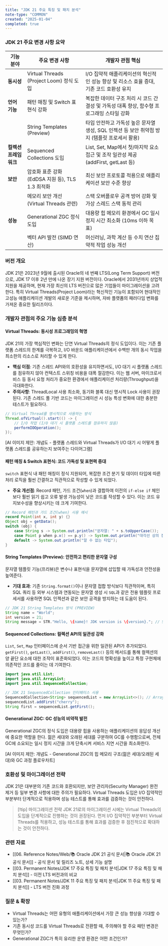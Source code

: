 ```yaml
---
title: "JDK 21 주요 특징 및 패치 분석"
note-type: "COMMON"
created: "2025-01-04"
completed: true
---
```


### JDK 21 주요 변경 사항 요약

| 기능 분야          | 주요 변경 사항                                  | 개발자 관점 핵심                                                                 |
| ------------------ | ----------------------------------------------- | ------------------------------------------------------------------------------ |
| **동시성**         | Virtual Threads (Project Loom) 정식 도입        | I/O 집약적 애플리케이션의 혁신적인 성능 향상 및 리소스 효율 증대, 기존 코드 호환성 유지             |
| **언어 기능**      | 패턴 매칭 및 Switch 표현식 강화                 | 복잡한 데이터 구조 처리 시 코드 간결성 및 가독성 대폭 향상, 함수형 프로그래밍 스타일 강화         |
|                    | String Templates (Preview)                    | 타입 안전하고 가독성 높은 문자열 생성, SQL 인젝션 등 보안 취약점 방지 (템플릿 프로세서 활용)       |
| **컬렉션 프레임워크** | Sequenced Collections 도입                      | List, Set, Map에서 첫/마지막 요소 접근 및 조작 일관성 제공 (addFirst, getLast 등)        |
| **보안**           | 암호화 표준 강화 (EdDSA 지원 등), TLS 1.3 최적화 | 최신 보안 프로토콜 적용으로 애플리케이션 보안 수준 향상                                    |
|                    | 메모리 보안 개선 (Virtual Threads 관련)       | 스택 오버플로우 공격 방어 강화 및 가상 스레드 스택 동적 관리                               |
| **성능**           | Generational ZGC 정식 도입                      | 대용량 힙 메모리 환경에서 GC 일시정지 시간 최소화 (10ms 이하 목표)                             |
|                    | 벡터 API 발전 (SIMD 연산)                     | 머신러닝, 과학 계산 등 수치 연산 집약적 작업 성능 개선                                    |

### 버전 개요

JDK 21은 2023년 9월에 출시된 Oracle의 네 번째 LTS(Long Term Support) 버전으로, JDK 17 이후 2년 만에 나온 장기 지원 버전이다. Oracle에서 2031년까지 상업적 지원을 제공하며, 현재 가장 최신의 LTS 버전으로 많은 기업들이 마이그레이션을 고려한다. 특히 Virtual Threads(Project Loom)라는 혁신적인 기능이 포함되어 현대적인 고성능 애플리케이션 개발의 새로운 기준을 제시하며, 자바 플랫폼의 패러다임 변화를 가져온 중요한 릴리즈이다.

### 개발자 관점의 주요 기능 심층 분석

#### Virtual Threads: 동시성 프로그래밍의 혁명

JDK 21의 가장 핵심적인 변화는 단연 Virtual Threads의 정식 도입이다. 이는 기존 플랫폼 스레드의 한계를 극복하고, I/O 바운드 애플리케이션에서 수백만 개의 동시 작업을 최소한의 리소스로 처리할 수 있게 한다.

*   **핵심 이점**: 기존 스레드 API와의 호환성을 유지하면서도, I/O 대기 시 플랫폼 스레드를 점유하지 않아 컨텍스트 스위칭 비용을 대폭 절감한다. 이는 웹 서버, 마이크로서비스 등 동시 요청 처리가 중요한 환경에서 애플리케이션 처리량(Throughput)을 극대화한다.
*   **주의사항**: ThreadLocal 사용 최소화, 동기화 블록 대신 명시적 Lock 사용이 권장된다. 기존 스레드 풀 기반 코드는 마이그레이션 시 성능 특성 변화에 대한 충분한 테스트가 필요하다.

```java
// Virtual Thread를 명시적으로 사용하는 방식
Thread.ofVirtual().start(() -> {
    // I/O 작업 (I/O 대기 시 플랫폼 스레드를 점유하지 않음)
    performIOOperation();
});
```
[AI 이미지 제안: 개념도 - 플랫폼 스레드와 Virtual Threads가 I/O 대기 시 어떻게 플랫폼 스레드를 공유하는지 보여주는 다이어그램]

#### 패턴 매칭 & Switch 표현식: 코드 가독성 및 표현력 증대

`switch` 표현식 내 패턴 매칭이 정식 지원되어, 복잡한 조건 분기 및 데이터 타입에 따른 처리 로직을 훨씬 간결하고 직관적으로 작성할 수 있게 되었다.

*   **주요 개선점**: Record 패턴, 가드 조건(`when`)과 결합하여 이전의 `if-else if` 체인보다 훨씬 읽기 쉽고 오류 발생 가능성이 낮은 코드를 작성할 수 있다. 이는 코드 유지보수성을 향상시키는 데 크게 기여한다.

```java
// Record 패턴과 가드 조건(when) 사용 예시
record Point(int x, int y) {}
Object obj = getData();
switch (obj) {
    case String s -> System.out.println("문자열: " + s.toUpperCase());
    case Point p when p.x() == p.y() -> System.out.println("대각선 상의 점: " + p);
    default -> System.out.println("알 수 없는 타입");
}
```

#### String Templates (Preview): 안전하고 편리한 문자열 구성

문자열 템플릿 기능(프리뷰)은 변수나 표현식을 문자열에 삽입할 때 가독성과 안전성을 높여준다.

*   **기대 효과**: 기존 `String.format()`이나 문자열 접합 방식보다 직관적이며, 특히 SQL 쿼리 등 외부 시스템과 연동되는 문자열 생성 시 `SQL`과 같은 전용 템플릿 프로세서를 사용하면 SQL 인젝션과 같은 보안 공격을 방지하는 데 도움이 된다.

```java
// JDK 21 String Templates 방식 (PREVIEW)
String name = "World";
int version = 21;
String message = STR."Hello, \{name}! JDK version is \{version}."; // STR 템플릿 프로세서 사용
```

#### Sequenced Collections: 컬렉션 API의 일관성 강화

`List`, `Set`, `Map` 인터페이스에 순서 기반 접근을 위한 일관된 API가 추가되었다. `getFirst()`, `getLast()`, `addFirst()`, `removeLast()` 등의 메서드를 통해 컬렉션의 양 끝단 요소에 대한 조작이 표준화되었다. 이는 코드의 명확성을 높이고 특정 구현체에 의존적인 코드를 줄이는 데 기여한다.

```java
import java.util.List;
import java.util.ArrayList;
import java.util.SequencedCollection;

// JDK 21 SequencedCollection 인터페이스 사용
SequencedCollection<String> sequencedList = new ArrayList<>(); // ArrayList는 SequencedCollection 구현
sequencedList.addFirst("cherry");
String first = sequencedList.getFirst();
```

#### Generational ZGC: GC 성능의 비약적 발전

Generational ZGC의 정식 도입은 대용량 힙을 사용하는 애플리케이션의 응답성 개선에 중요한 역할을 한다. 젊은 세대와 오래된 세대를 구분하여 GC를 수행함으로써, 전체 GC에 소요되는 일시 정지 시간을 크게 단축시켜 서비스 지연 시간을 최소화한다.

[AI 이미지 제안: 개념도 - Generational ZGC의 힙 메모리 구조(젊은 세대/오래된 세대)와 GC 과정 플로우차트]

### 호환성 및 마이그레이션 전략

JDK 21은 대부분의 기존 코드와 호환되지만, 보안 관리자(Security Manager) 완전 제거 등 일부 변경 사항에 대한 주의가 필요하다. Virtual Threads 도입은 I/O 집약적인 부분부터 단계적으로 적용하며 성능 테스트를 통해 효과를 검증하는 것이 안전하다.

> [!tip] 마이그레이션 전략
> JDK 21로의 마이그레이션 시에는 Virtual Threads의 도입을 단계적으로 진행하는 것이 권장된다. 먼저 I/O 집약적인 부분부터 Virtual Threads를 적용하고, 성능 테스트를 통해 효과를 검증한 후 점진적으로 확대하는 것이 안전하다.

### 관련 자료

- [[06. Reference Notes/Web/📚 Oracle JDK 21 공식 문서|📚 Oracle JDK 21 공식 문서]] - 공식 문서 및 릴리즈 노트, 상세 기능 설명
- [[03. Permanent Notes/JDK 17 주요 특징 및 패치 분석|JDK 17 주요 특징 및 패치 분석]] - 이전 LTS 버전과의 비교
- [[03. Permanent Notes/JDK 11 주요 특징 및 패치 분석|JDK 11 주요 특징 및 패치 분석]] - LTS 버전 진화 과정

### 질문 & 확장

- Virtual Threads는 어떤 유형의 애플리케이션에서 가장 큰 성능 향상을 기대할 수 있는가?
- 기존 동시성 코드를 Virtual Threads로 전환할 때, 주의해야 할 주요 패턴 변경은 무엇인가?
- Generational ZGC가 특히 유리한 운영 환경은 어떤 조건인가?